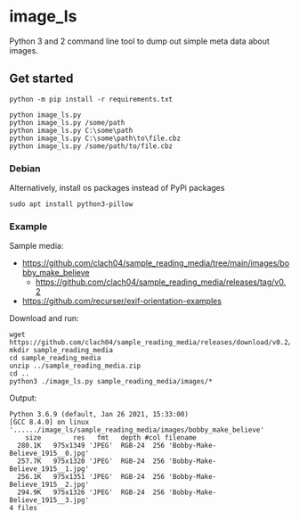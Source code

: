 # image_ls

Python 3 and 2 command line tool to dump out simple meta data about images.

## Get started

    python -m pip install -r requirements.txt

    python image_ls.py
    python image_ls.py /some/path
    python image_ls.py C:\some\path
    python image_ls.py C:\some\path\to\file.cbz
    python image_ls.py /some/path/to/file.cbz

### Debian

Alternatively, install os packages instead of PyPi packages

	sudo apt install python3-pillow


### Example

Sample media:

  * https://github.com/clach04/sample_reading_media/tree/main/images/bobby_make_believe
	* https://github.com/clach04/sample_reading_media/releases/tag/v0.2
  * https://github.com/recurser/exif-orientation-examples

Download and run:

	wget https://github.com/clach04/sample_reading_media/releases/download/v0.2/sample_reading_media.zip
	mkdir sample_reading_media
	cd sample_reading_media
	unzip ../sample_reading_media.zip
	cd ..
	python3 ./image_ls.py sample_reading_media/images/*

Output:

	Python 3.6.9 (default, Jan 26 2021, 15:33:00)
	[GCC 8.4.0] on linux
	'....../image_ls/sample_reading_media/images/bobby_make_believe'
	    size        res   fmt   depth #col filename
	  280.1K   975x1349 'JPEG'  RGB-24  256 'Bobby-Make-Believe_1915__0.jpg'
	  257.7K   975x1320 'JPEG'  RGB-24  256 'Bobby-Make-Believe_1915__1.jpg'
	  256.1K   975x1351 'JPEG'  RGB-24  256 'Bobby-Make-Believe_1915__2.jpg'
	  294.9K   975x1326 'JPEG'  RGB-24  256 'Bobby-Make-Believe_1915__3.jpg'
	4 files
